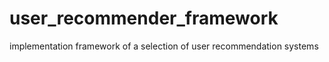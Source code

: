 # user_recommender_framework
implementation framework of a selection of user recommendation systems
